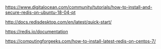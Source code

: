 https://www.digitalocean.com/community/tutorials/how-to-install-and-secure-redis-on-ubuntu-18-04-pt

http://docs.redisdesktop.com/en/latest/quick-start/

https://redis.io/documentation

https://computingforgeeks.com/how-to-install-latest-redis-on-centos-7/
